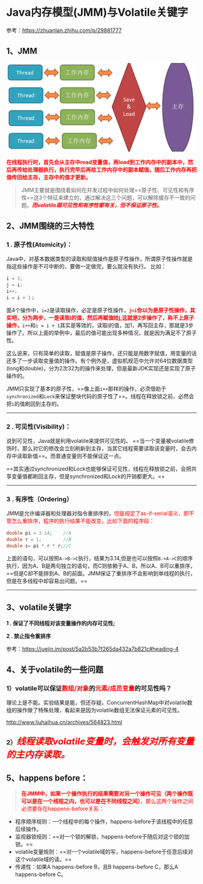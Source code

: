 # Java内存模型(JMM)与Volatile关键字

参考：https://zhuanlan.zhihu.com/p/29881777

## 1、JMM

![image-20200105170656465](../PicSource/image-20200105170656465.png)

**<font color='red'>在线程执行时，首先会从主存中read变量值，再load到工作内存中的副本中，然后再传给处理器执行，执行完毕后再给工作内存中的副本赋值，随后工作内存再把值传回给主存，主存中的值才更新。</font>**



> JMM主要就是围绕着如何在并发过程中如何处理==原子性、可见性和有序性==这3个特征来建立的，通过解决这三个问题，可以解除缓存不一致的问题。***<font color='red'>而volatile跟可见性和有序性都有关，但不保证原子性。</font>***



## 2、JMM围绕的三大特性

### **1 . 原子性(Atomicity)：** 

Java中，对基本数据类型的读取和赋值操作是原子性操作，所谓原子性操作就是指这些操作是不可中断的，要做一定做完，要么就没有执行。 比如：

```java
i = 2;
j = i;
i++;
i = i + 1；
```

面4个操作中，`i=2`是读取操作，必定是原子性操作，**<font color='red'>`j=i`你以为是原子性操作，其实吧，分为两步，一是读取i的值，然后再赋值给j,这就是2步操作了，称不上原子操作，</font>**`i++`和`i = i + 1`其实是等效的，读取i的值，加1，再写回主存，那就是3步操作了。所以上面的举例中，最后的值可能出现多种情况，就是因为满足不了原子性。

这么说来，只有简单的读取，赋值是原子操作，还只能是用数字赋值，用变量的话还多了一步读取变量值的操作。有个例外是，虚拟机规范中允许对64位数据类型(long和double)，分为2次32为的操作来处理，但是最新JDK实现还是实现了原子操作的。

JMM只实现了基本的原子性，==像上面`i++`那样的操作，必须借助于`synchronized`和`Lock`来保证整块代码的原子性了==。线程在释放锁之前，必然会把`i`的值刷回到主存的。

------



### **2 . 可见性(Visibility)：**

说到可见性，Java就是利用volatile来提供可见性的。 ==当一个变量被volatile修饰时，那么对它的修改会立刻刷新到主存，当其它线程需要读取该变量时，会去内存中读取新值==。而普通变量则不能保证这一点。

==其实通过synchronized和Lock也能够保证可见性，线程在释放锁之前，会把共享变量值都刷回主存，但是synchronized和Lock的开销都更大。==

------



### **3 . 有序性（Ordering）**

JMM是允许编译器和处理器对指令重排序的，<font color='red'>但是规定了as-if-serial语义，即不管怎么重排序，程序的执行结果不能改变。比如下面的程序段：</font>

```java
double pi = 3.14;    //A
double r = 1;        //B
double s= pi * r * r;//C
```

上面的语句，可以按照`A->B->C`执行，结果为3.14,但是也可以按照`B->A->C`的顺序执行，因为A、B是两句独立的语句，而C则依赖于A、B，所以A、B可以重排序，==但是C却不能排到A、B的前面。JMM保证了重排序不会影响到单线程的执行，但是在多线程中却容易出问题。==

------



## 3、volatile关键字

**1 . 保证了不同线程对该变量操作的内存可见性;**

**2 . 禁止指令重排序**



参考：https://juejin.im/post/5a2b53b7f265da432a7b821c#heading-4



## 4、关于volatile的一些问题

### 1）volatile可以保证<font color='red'>数组/对象</font>的<font color='red'>元素/成员变量</font>的可见性吗？

理论上是不能。实验结果是能，但还存疑。ConcurrentHashMap中对volatile数组的操作做了特殊处理，看起来是因为volatile数组无法保证元素的可见性。

http://www.liuhaihua.cn/archives/564823.html

### 2）<font color='red' size=5>***线程读取volatile变量时，会触发对所有变量的主内存读取。***</font>



## 5、**happens before：**

> <font color='red'>**在JMM中，如果一个操作执行的结果需要对另一个操作可见（两个操作既可以是在一个线程之内，也可以是在不同线程之间）**，那么这两个操作之间必须要存在happens-before关系：</font>

- 程序顺序规则：一个线程中的每个操作，happens-before于该线程中的任意后续操作。
- 监视器锁规则：==对一个锁的解锁，happens-before于随后对这个锁的加锁。==
- volatile变量规则：==对一个volatile域的写，happens-before于任意后续对这个volatile域的读。==
- 传递性：如果A happens-before B，且B happens-before C，那么A happens-before C。